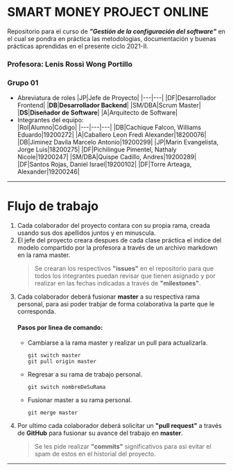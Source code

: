 # SMART MONEY PROJECT ONLINE
Repositorio para el curso de ***"Gestión de la configuración del software"***
en el cual se pondra en práctica las metodologias, documentación y buenas prácticas aprendidas en el presente ciclo 2021-II.
### Profesora: Lenis Rossi Wong Portillo
### Grupo 01
- Abreviatura de roles
    |JP|Jefe de Proyecto|
    |---|---|
    |DF|Desarrollador Frontend|
    |**DB**|**Desarrollador Backend**|
    |SM/DBA|Scrum Master|
    |**DS**|**Diseñador de Software**|
    |A|Arquitecto de Software|
- Integrantes del equipo:  
    |Rol|Alumno|Código|
    |---|---|---|
    |DB|Cachique Falcon, Williams Eduardo|19200272|
    |A|Caballero Leon Fredi Alexander|18200076|
    |DB|Jiminez Davila Marcelo Antonio|19200299|
    |JP|Marin Evangelista, Jorge Luis|18200275|
    |DF|Pichilingue Pimentel, Nathaly Nicole|19200247|
    |SM/DBA|Quispe Cadillo, Andres|19200289|
    |DF|Santos Rojas, Daniel Israel|19200102|
    |DF|Torre Arteaga, Alexander|19200246|
- - -
# Flujo de trabajo
1. Cada colaborador del proyecto contara con su propia rama, creada usando sus dos apellidos juntos y en minuscula.
2. El jefe del proyecto creara despues de cada clase práctica el indice del modelo compartido por la profesora a través de un archivo markdown en la rama master.  
    > Se crearan los respectivos **"issues"** en el repositorio para que todos los integrantes puedan revisar que tienen asignado y por realizar en las fechas indicadas a través de **"milestones"**.
3. Cada colaborador deberá fusionar **master** a su respectiva rama personal, para asi poder trabjar de forma colaborativa la parte que le corresponda.  
    #### Pasos por linea de comando:
    - Cambiarse a la rama master y realizar un pull para actualizarla.
        ~~~
        git switch master
        git pull origin master
        ~~~
    - Regresar a su rama de trabajo personal.
        ~~~
        git switch nombreDeSuRama
        ~~~
    - Fusionar master a su rama personal.
        ~~~
        git merge master
        ~~~
4. Por ultimo cada colaborador deberá solicitar un **"pull request"** a través de **GitHub** para fusionar su avance del trabajo en **master**.
    > Se les pide realizar **"commits"** significativos para asi evitar el spam de estos en el historial del proyecto.
- - -